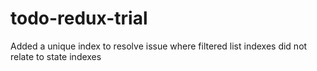 # todo-redux-trial

Added a unique index to resolve issue where filtered list indexes did not relate to state indexes
